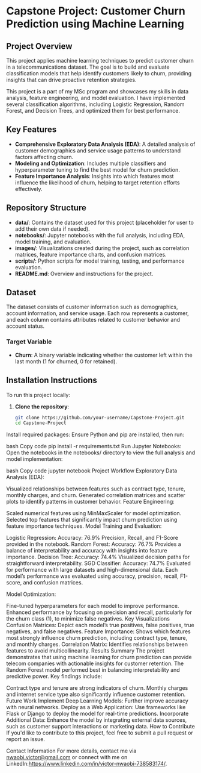 # Capstone Project: Customer Churn Prediction using Machine Learning

## Project Overview
This project applies machine learning techniques to predict customer churn in a telecommunications dataset. The goal is to build and evaluate classification models that help identify customers likely to churn, providing insights that can drive proactive retention strategies.

This project is a part of my MSc program and showcases my skills in data analysis, feature engineering, and model evaluation. I have implemented several classification algorithms, including Logistic Regression, Random Forest, and Decision Trees, and optimized them for best performance.

## Key Features
- **Comprehensive Exploratory Data Analysis (EDA)**: A detailed analysis of customer demographics and service usage patterns to understand factors affecting churn.
- **Modeling and Optimization**: Includes multiple classifiers and hyperparameter tuning to find the best model for churn prediction.
- **Feature Importance Analysis**: Insights into which features most influence the likelihood of churn, helping to target retention efforts effectively.

## Repository Structure
- **data/**: Contains the dataset used for this project (placeholder for user to add their own data if needed).
- **notebooks/**: Jupyter notebooks with the full analysis, including EDA, model training, and evaluation.
- **images/**: Visualizations created during the project, such as correlation matrices, feature importance charts, and confusion matrices.
- **scripts/**: Python scripts for model training, testing, and performance evaluation.
- **README.md**: Overview and instructions for the project.

## Dataset
The dataset consists of customer information such as demographics, account information, and service usage. Each row represents a customer, and each column contains attributes related to customer behavior and account status.

### Target Variable
- **Churn**: A binary variable indicating whether the customer left within the last month (1 for churned, 0 for retained).

## Installation Instructions
To run this project locally:

1. **Clone the repository**:
   ```bash
   git clone https://github.com/your-username/Capstone-Project.git
   cd Capstone-Project
Install required packages: Ensure Python and pip are installed, then run:

bash
Copy code
pip install -r requirements.txt
Run Jupyter Notebooks: Open the notebooks in the notebooks/ directory to view the full analysis and model implementation:

bash
Copy code
jupyter notebook
Project Workflow
Exploratory Data Analysis (EDA):

Visualized relationships between features such as contract type, tenure, monthly charges, and churn.
Generated correlation matrices and scatter plots to identify patterns in customer behavior.
Feature Engineering:

Scaled numerical features using MinMaxScaler for model optimization.
Selected top features that significantly impact churn prediction using feature importance techniques.
Model Training and Evaluation:

Logistic Regression:
Accuracy: 76.9%
Precision, Recall, and F1-Score provided in the notebook.
Random Forest:
Accuracy: 76.7%
Provides a balance of interpretability and accuracy with insights into feature importance.
Decision Tree:
Accuracy: 74.4%
Visualized decision paths for straightforward interpretability.
SGD Classifier:
Accuracy: 74.7%
Evaluated for performance with large datasets and high-dimensional data.
Each model’s performance was evaluated using accuracy, precision, recall, F1-score, and confusion matrices.

Model Optimization:

Fine-tuned hyperparameters for each model to improve performance.
Enhanced performance by focusing on precision and recall, particularly for the churn class (1), to minimize false negatives.
Key Visualizations
Confusion Matrices: Depict each model’s true positives, false positives, true negatives, and false negatives.
Feature Importance: Shows which features most strongly influence churn prediction, including contract type, tenure, and monthly charges.
Correlation Matrix: Identifies relationships between features to avoid multicollinearity.
Results Summary
The project demonstrates that using machine learning for churn prediction can provide telecom companies with actionable insights for customer retention. The Random Forest model performed best in balancing interpretability and predictive power. Key findings include:

Contract type and tenure are strong indicators of churn.
Monthly charges and internet service type also significantly influence customer retention.
Future Work
Implement Deep Learning Models: Further improve accuracy with neural networks.
Deploy as a Web Application: Use frameworks like Flask or Django to deploy the model for real-time predictions.
Incorporate Additional Data: Enhance the model by integrating external data sources, such as customer support interactions or marketing data.
How to Contribute
If you'd like to contribute to this project, feel free to submit a pull request or report an issue.

Contact Information
For more details, contact me via nwaobi.victor@gmail.com or connect with me on LinkedIn:https://www.linkedin.com/in/victor-nwaobi-738583174/.
